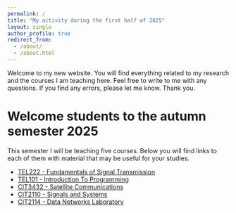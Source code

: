 ```yaml
---
permalink: /
title: "My activity during the first half of 2025"
layout: single
author_profile: true
redirect_from: 
  - /about/
  - /about.html
---
```


Welcome to my new website. You will find everything related to my research and the courses I am teaching here. Feel free to write to me with any questions. If you find any errors, please let me know. Thank you.

Welcome students to the autumn semester 2025
======

This semester I will be teaching five courses. Below you will find links to each of them with material that may be useful for your studies.

 * [TEL222 - Fundamentals of Signal Transmission](https://rodrigomunozlara.github.io/teaching/TEL222_Fundamentals_of_Signal_Transmission)
 * [TEL101 - Introduction To Programming](https://rodrigomunozlara.github.io/teaching/TEL101_Introduction_To_Programming)
 * [CIT3432 - Satellite Communications](https://rodrigomunozlara.github.io/teaching/CIT2114_Data_Networks)
 * [CIT2110 - Signals and Systems](https://rodrigomunozlara.github.io/teaching/CIT2110_Signals_and_Systems)
 * [CIT2114 - Data Networks Laboratory](https://rodrigomunozlara.github.io/teaching/CIT2114_Data_Networks)

